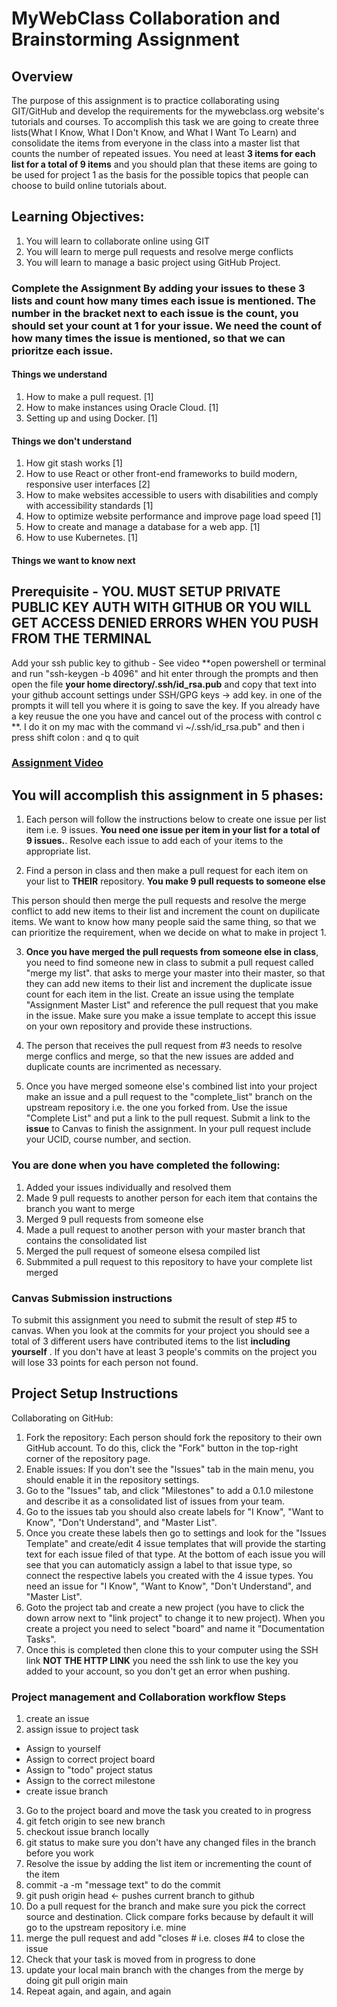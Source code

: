 # MyWebClass Collaboration and Brainstorming Assignment

## Overview

The purpose of this assignment is to practice collaborating using GIT/GitHub and
develop the requirements for the mywebclass.org website's tutorials and courses.
To accomplish this task we are going to create three lists(What I Know, What I
Don't Know, and What I Want To Learn) and consolidate the items from everyone in
the class into a master list that counts the number of repeated issues. You need
at least **3 items for each list for a total of 9 items** and you should plan
that these items are going to be used for project 1 as the basis for the
possible topics that people can choose to build online tutorials about.

## Learning Objectives:

1. You will learn to collaborate online using GIT
2. You will learn to merge pull requests and resolve merge conflicts
3. You will learn to manage a basic project using GitHub Project.

### Complete the Assignment By adding your issues to these 3 lists and count how many times each issue is mentioned. The number in the bracket next to each issue is the count, you should set your count at 1 for your issue. We need the count of how many times the issue is mentioned, so that we can prioritze each issue.

#### Things we understand

1. How to make a pull request. [1]
2. How to make instances using Oracle Cloud. [1]
3. Setting up and using Docker. [1]

#### Things we don't understand

1. How git stash works [1]
2. How to use React or other front-end frameworks to build modern, responsive user interfaces [2]
3. How to make websites accessible to users with disabilities and comply with accessibility standards [1]
4. How to optimize website performance and improve page load speed [1]
5. How to create and manage a database for a web app. [1]
6. How to use Kubernetes. [1]

#### Things we want to know next

## Prerequisite - YOU. MUST SETUP PRIVATE PUBLIC KEY AUTH WITH GITHUB OR YOU WILL GET ACCESS DENIED ERRORS WHEN YOU PUSH FROM THE TERMINAL

Add your ssh public key to github - See video **open powershell or terminal and
run "ssh-keygen -b 4096" and hit enter through the prompts and then open the
file **your home directory/.ssh/id_rsa.pub** and copy that text into your github
account settings under SSH/GPG keys -> add key. in one of the prompts it will
tell you where it is going to save the key. If you already have a key reusue the
one you have and cancel out of the process with control c **. I do it on my mac
with the command vi ~/.ssh/id_rsa.pub" and then i press shift colon : and q to
quit

### [Assignment Video](https://youtu.be/UFLKojO3OtM)

## You will accomplish this assignment in 5 phases:

1. Each person will follow the instructions below to create one issue per list
   item i.e. 9 issues. **You need one issue per item in your list for a total of
   9 issues.**. Resolve each issue to add each of your items to the appropriate
   list.

2. Find a person in class and then make a pull request for each item on your
   list to **THEIR** repository. **You make 9 pull requests to someone else**

This person should then merge the pull requests and resolve the merge conflict
to add new items to their list and increment the count on dupilicate items. We
want to know how many people said the same thing, so that we can prioritize the
requirement, when we decide on what to make in project 1.

3. **Once you have merged the pull requests from someone else in class**, you
   need to find someone new in class to submit a pull request called "merge my
   list". that asks to merge your master into their master, so that they can add
   new items to their list and increment the duplicate issue count for each item
   in the list. Create an issue using the template "Assignment Master List" and
   reference the pull request that you make in the issue. Make sure you make a
   issue template to accept this issue on your own repository and provide these
   instructions.

4. The person that receives the pull request from #3 needs to resolve merge
   conflics and merge, so that the new issues are added and duplicate counts are
   incrimented as necessary.

5. Once you have merged someone else's combined list into your project make an
   issue and a pull request to the "complete_list" branch on the upstream
   repository i.e. the one you forked from. Use the issue "Complete List" and
   put a link to the pull request. Submit a link to the **issue** to Canvas to
   finish the assignment. In your pull request include your UCID, course number,
   and section.

### You are done when you have completed the following:

1. Added your issues individually and resolved them
2. Made 9 pull requests to another person for each item that contains the branch
   you want to merge
3. Merged 9 pull requests from someone else
4. Made a pull request to another person with your master branch that contains
   the consolidated list
5. Merged the pull request of someone elsesa compiled list
6. Submmited a pull request to this repository to have your complete list merged

### Canvas Submission instructions

To submit this assignment you need to submit the result of step #5 to canvas.
When you look at the commits for your project you should see a total of 3
different users have contributed items to the list **including yourself** . If
you don't have at least 3 people's commits on the project you will lose 33
points for each person not found.

## Project Setup Instructions

Collaborating on GitHub:

1. Fork the repository: Each person should fork the repository to their own
   GitHub account. To do this, click the "Fork" button in the top-right corner
   of the repository page.
2. Enable issues: If you don't see the "Issues" tab in the main menu, you should
   enable it in the repository settings.
3. Go to the "Issues" tab, and click "Milestones" to add a 0.1.0 milestone and
   describe it as a consolidated list of issues from your team.
4. Go to the issues tab you should also create labels for "I Know", "Want to
   Know", "Don't Understand", and "Master List".
5. Once you create these labels then go to settings and look for the "Issues
   Template" and create/edit 4 issue templates that will provide the starting
   text for each issue filed of that type. At the bottom of each issue you will
   see that you can automaticly assign a label to that issue type, so connect
   the respective labels you created with the 4 issue types. You need an issue
   for "I Know", "Want to Know", "Don't Understand", and "Master List".
6. Goto the project tab and create a new project (you have to click the down
   arrow next to "link project" to change it to new project). When you create a
   project you need to select "board" and name it "Documentation Tasks".
7. Once this is completed then clone this to your computer using the SSH link
   **NOT THE HTTP LINK** you need the ssh link to use the key you added to your
   account, so you don't get an error when pushing.

### Project management and Collaboration workflow Steps

1. create an issue
2. assign issue to project task

- Assign to yourself
- Assign to correct project board
- Assign to "todo" project status
- Assign to the correct milestone
- create issue branch

3. Go to the project board and move the task you created to in progress
4. git fetch origin to see new branch
5. checkout issue branch locally
6. git status to make sure you don't have any changed files in the branch before
   you work
7. Resolve the issue by adding the list item or incrementing the count of the
   item
8. commit -a -m "message text" to do the commit
9. git push origin head <- pushes current branch to github
10. Do a pull request for the branch and make sure you pick the correct source
    and destination. Click compare forks because by default it will go to the
    upstream repository i.e. mine
11. merge the pull request and add "closes #<issue number> i.e. closes #4 to
    close the issue
12. Check that your task is moved from in progress to done
13. update your local main branch with the changes from the merge by doing git
    pull origin main
14. Repeat again, and again, and again
